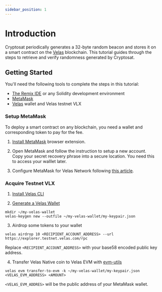 ```yaml
---
sidebar_position: 1
---
```


# Introduction

Cryptosat periodically generates a 32-byte random beacon and stores it on a smart contract on the [Velas](https://velas.com/) blockchain. 
This tutorial guides through the steps to retrieve and verify randomness generated by Cryptosat.

## Getting Started

You'll need the following tools to complete the steps in this tutorial:

- [The Remix IDE](https://remix.ethereum.org/) or any Solidity development environment
- [MetaMask](https://metamask.io/)
- [Velas](https://velas.com/) wallet and Velas testnet VLX

### Setup MetaMask

To deploy a smart contract on any blockchain, you need a wallet and corresponding
token to pay for the fee.

1. [Install MetaMask](https://metamask.io/download/) browser extension.

2. Open MetaMask and follow the instruction to setup a new account. Copy your
   secret recovery phrase into a secure location. You need this to access your
   walllet later.

3. Configure MetaMask for Velas Network following [this article](https://support.velas.com/hc/en-150/articles/4405102780818-How-To-Configure-MetaMask-for-Velas-Network-RPC).

### Acquire Testnet VLX

1. [Install Velas CLI](https://docs.velas.com/cli/install-velas-cli-tools)

2. [Generate a Velas Wallet](https://docs.velas.com/wallet-guide/file-system-wallet)

```shell
mkdir ~/my-velas-wallet
velas-keygen new --outfile ~/my-velas-wallet/my-keypair.json
```

3. Airdrop some tokens to your wallet

```shell
velas airdrop 10 <RECIPIENT_ACCOUNT_ADDRESS> --url https://explorer.testnet.velas.com/rpc
```

Replace `<RECIPIENT_ACCOUNT_ADDRESS>` with your base58 encoded public key address.

4. Transfer Velas Native coin to Velas EVM with [evm-utils](https://docs.velas.com/evm/#transfer-native-token-to-evm)

```shell
velas evm transfer-to-evm -k ~/my-velas-wallet/my-keypair.json <VELAS_EVM_ADDRESS> <AMOUNT>
```

`<VELAS_EVM_ADDRES>` will be the public address of your MetaMask wallet.
